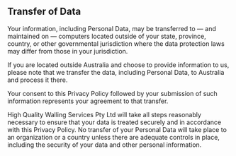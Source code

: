## Transfer of Data

Your information, including Personal Data, may be transferred to — and maintained on — computers located outside of your state, province, country, or other governmental jurisdiction where the data protection laws may differ from those in your jurisdiction.

If you are located outside Australia and choose to provide information to us, please note that we transfer the data, including Personal Data, to Australia and process it there.

Your consent to this Privacy Policy followed by your submission of such information represents your agreement to that transfer.

High Quality Walling Services Pty Ltd will take all steps reasonably necessary to ensure that your data is treated securely and in accordance with this Privacy Policy. No transfer of your Personal Data will take place to an organization or a country unless there are adequate controls in place, including the security of your data and other personal information.